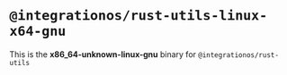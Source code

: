 # `@integrationos/rust-utils-linux-x64-gnu`

This is the **x86_64-unknown-linux-gnu** binary for `@integrationos/rust-utils`
